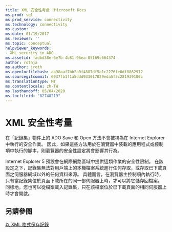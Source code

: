 ```yaml
---
title: XML 安全性考慮 |Microsoft Docs
ms.prod: sql
ms.prod_service: connectivity
ms.technology: connectivity
ms.custom: ''
ms.date: 01/19/2017
ms.reviewer: ''
ms.topic: conceptual
helpviewer_keywords:
- XML security in ADO
ms.assetid: fadbd38e-6e7b-4b81-96ea-85169c664374
author: rothja
ms.author: jroth
ms.openlocfilehash: ab98aaf7bb2a0f4887df5a1c2276fe0df8862972
ms.sourcegitcommit: 6037fb1f1a5ddd933017029eda5f5c281939100c
ms.translationtype: MT
ms.contentlocale: zh-TW
ms.lasthandoff: 05/04/2020
ms.locfileid: "82748219"
---
```

# <a name="xml-security-considerations"></a>XML 安全性考量
在「記錄集」物件上的 ADO Save 和 Open 方法不會被視為在 Internet Explorer 中執行的安全作業。 因此，如果這些方法用於在瀏覽器中裝載的應用程式或控制項中執行的腳本，則瀏覽器的安全性設定將會影響其行為。  
  
 Internet Explorer 5 預設會在網際網路區域中提供這類作業的安全性限制。 在該設定之下，記錄集無法對用戶端上的本機檔案系統進行任何存取，或存取已下載頁面之伺服器網域以外的任何資料來源。 具體而言，在瀏覽器主控制項內執行時，只有當記錄集位於頁面下載所在的同一部伺服器上時，才可以將它儲存回檔案。 同樣地，您也可以從檔案載入記錄集，只在該檔案位於已下載頁面的相同伺服器上時才會開啟。  
  
## <a name="see-also"></a>另請參閱  
 [以 XML 格式保存記錄](../../../ado/guide/data/persisting-records-in-xml-format.md)
